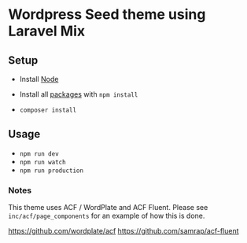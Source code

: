 # Wordpress Seed theme using Laravel Mix

## Setup

- Install [Node](https://nodejs.org/)
- Install all [packages](./package.json) with `npm install`

- ```composer install```

## Usage

- ```npm run dev```
- ```npm run watch```
- ```npm run production```

### Notes

This theme uses ACF / WordPlate and ACF Fluent. Please see ```inc/acf/page_components``` for an example of how this is done.

https://github.com/wordplate/acf
https://github.com/samrap/acf-fluent







